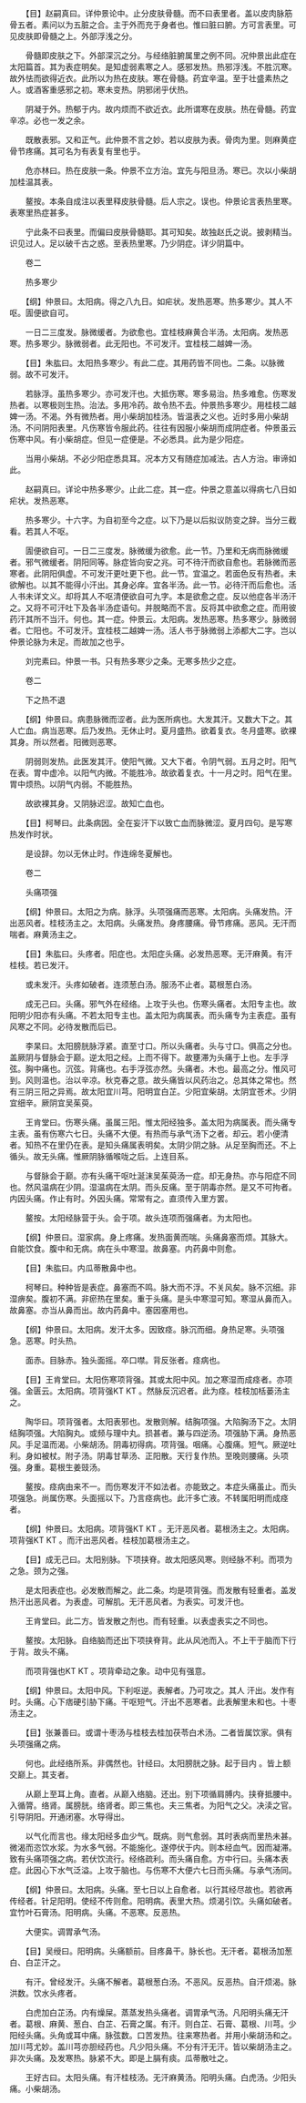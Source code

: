 <!-- { "loadSidebar": true } -->
　　【目】赵嗣真曰。详仲景论中。止分皮肤骨髓。而不曰表里者。盖以皮肉脉筋骨五者。素问以为五脏之合。主于外而充于身者也。惟曰脏曰腑。方可言表里。可见皮肤即骨髓之上。外部浮浅之分。

　　骨髓即皮肤之下。外部深沉之分。与经络脏腑属里之例不同。况仲景出此症在太阳篇首。其为表症明矣。是知虚弱素寒之人。感邪发热。热邪浮浅。不胜沉寒。故外怯而欲得近衣。此所以为热在皮肤。寒在骨髓。药宜辛温。至于壮盛素热之人。或酒客重感邪之初。寒未变热。阴邪闭乎伏热。

　　阴凝于外。热郁于内。故内烦而不欲近衣。此所谓寒在皮肤。热在骨髓。药宜辛凉。必也一发之余。

　　既散表邪。又和正气。此仲景不言之妙。若以皮肤为表。骨肉为里。则麻黄症骨节疼痛。其可名为有表复有里也乎。

　　危亦林曰。热在皮肤一条。仲景不立方治。宜先与阳旦汤。寒已。次以小柴胡加桂温其表。

　　鳌按。本条自成注以表里释皮肤骨髓。后人宗之。误也。仲景论言表热里寒。表寒里热症甚多。

　　宁此条不曰表里。而偏曰皮肤骨髓耶。其可知矣。故独赵氏之说。披剥精当。识见过人。足以破千古之惑。至表热里寒。乃少阴症。详少阴篇中。

　　卷二

　　热多寒少

　　【纲】仲景曰。太阳病。得之八九日。如疟状。发热恶寒。热多寒少。其人不呕。圊便欲自可。

　　一日二三度发。脉微缓者。为欲愈也。宜桂枝麻黄合半汤。太阳病。发热恶寒。热多寒少。脉微弱者。此无阳也。不可发汗。宜桂枝二越婢一汤。

　　【目】朱肱曰。太阳热多寒少。有此二症。其用药皆不同也。二条。以脉微弱。故不可发汗。

　　若脉浮。虽热多寒少。亦可发汗也。大抵伤寒。寒多易治。热多难愈。伤寒发热者。以寒极则生热。治法。多用冷药。故令热不去。仲景热多寒少。用桂枝二越婢一汤。不渴。外有微热者。用小柴胡加桂汤。皆温表之义也。近时多用小柴胡汤。不问阴阳表里。凡伤寒皆令服此药。往往有因服小柴胡而成阴症者。仲景虽云伤寒中风。有小柴胡症。但见一症便是。不必悉具。此为是少阳症。

　　当用小柴胡。不必少阳症悉具耳。况本方又有随症加减法。古人方治。审谛如此。

　　赵嗣真曰。详论中热多寒少。止此二症。其一症。仲景之意盖以得病七八日如疟状。发热恶寒。

　　热多寒少。十六字。为自初至今之症。以下乃是以后拟议防变之辞。当分三截看。若其人不呕。

　　圊便欲自可。一日二三度发。脉微缓为欲愈。此一节。乃里和无病而脉微缓者。邪气微缓者。阴阳同等。脉症皆向安之兆。可不待汗而欲自愈也。若脉微而恶寒者。此阴阳俱虚。不可发汗更吐更下也。此一节。宜温之。若面色反有热者。未欲解也。以其不能得小汗出。其身必痒。宜各半汤。此一节。必待汗而后愈也。活人书未详文义。却将其人不呕清便欲自可九字。本是欲愈之症。反以他症各半汤汗之。又将不可汗吐下及各半汤症语句。并脱略而不言。反将其中欲愈之症。而用彼药汗其所不当汗。何也。其一症。仲景云。太阳病。发热恶寒。热多寒少。脉微弱者。亡阳也。不可发汗。宜桂枝二越婢一汤。活人书于脉微弱上添都大二字。岂以仲景论脉为未足。而故加之也乎。

　　刘完素曰。仲景一书。只有热多寒少之条。无寒多热少之症。

　　卷二

　　下之热不退

　　【纲】仲景曰。病患脉微而涩者。此为医所病也。大发其汗。又数大下之。其人亡血。病当恶寒。后乃发热。无休止时。夏月盛热。欲着复衣。冬月盛寒。欲裸其身。所以然者。阳微则恶寒。

　　阴弱则发热。此医发其汗。使阳气微。又大下者。令阴气弱。五月之时。阳气在表。胃中虚冷。以阳气内微。不能胜冷。故欲着复衣。十一月之时。阳气在里。胃中烦热。以阴气内弱。不能胜热。

　　故欲裸其身。又阴脉迟涩。故知亡血也。

　　【目】柯琴曰。此条病因。全在妄汗下以致亡血而脉微涩。夏月四句。是写寒热发作时状。

　　是设辞。勿以无休止时。作连绵冬夏解也。

　　卷二

　　头痛项强

　　【纲】仲景曰。太阳之为病。脉浮。头项强痛而恶寒。太阳病。头痛发热。汗出恶风者。桂枝汤主之。太阳病。头痛发热。身疼腰痛。骨节疼痛。恶风。无汗而喘者。麻黄汤主之。

　　【目】朱肱曰。头疼者。阳症也。太阳症头痛。必发热恶寒。无汗麻黄。有汗桂枝。若已发汗。

　　或未发汗。头疼如破者。连须葱白汤。服汤不止者。葛根葱白汤。

　　成无己曰。头痛。邪气外在经络。上攻于头也。伤寒头痛者。太阳专主也。故阳明少阳亦有头痛。不若太阳专主也。盖太阳为病属表。而头痛专为主表症。虽有风寒之不同。必待发散而后已。

　　李杲曰。太阳膀胱脉浮紧。直至寸口。所以头痛者。头与寸口。俱高之分也。盖厥阴与督脉会于巅。逆太阳之经。上而不得下。故壅滞为头痛于上也。左手浮弦。胸中痛也。沉弦。背痛也。右手浮弦亦然。头痛者。木也。最高之分。惟风可到。风则温也。治以辛凉。秋克春之意。故头痛皆以风药治之。总其体之常也。然有三阴三阳之异焉。故太阳宜川芎。阳明宜白芷。少阳宜柴胡。太阴宜苍术。少阴宜细辛。厥阴宜吴茱萸。

　　王肯堂曰。伤寒头痛。虽属三阳。惟太阳经独多。盖太阳为病属表。而头痛专主表。虽有伤寒六七日。头痛不大便。有热而与承气汤下之者。却云。若小便清者。知热不在里仍在表。是知头痛属表明矣。太阴少阴之脉。从足至胸而还。不上循头。故无头痛。惟厥阴脉循喉咙之后。上连目系。

　　与督脉会于巅。亦有头痛干呕吐涎沫吴茱萸汤一症。却无身热。亦与阳症不同也。然风温病在少阴。湿温病在太阴。而头反痛。至于阴毒亦然。是又不可拘者。内因头痛。作止有时。外因头痛。常常有之。直须传入里方罢。

　　鳌按。太阳经脉营于头。会于项。故头连项而强痛者。为太阳也。

　　【纲】仲景曰。湿家病。身上疼痛。发热面黄而喘。头痛鼻塞而烦。其脉大。自能饮食。腹中和无病。病在头中寒湿。故鼻塞。内药鼻中则愈。

　　【目】朱肱曰。内瓜蒂散鼻中也。

　　柯琴曰。种种皆是表症。鼻塞而不鸣。脉大而不浮。不关风矣。脉不沉细。非湿痹矣。腹初不满。非瘀热在里矣。重于头痛。是头中寒湿可知。寒湿从鼻而入。故鼻塞。亦当从鼻而出。故内药鼻中。塞因塞用也。

　　【纲】仲景曰。太阳病。发汗太多。因致痉。脉沉而细。身热足寒。头项强急。恶寒。时头热。

　　面赤。目脉赤。独头面摇。卒口噤。背反张者。痉病也。

　　【目】王肯堂曰。太阳伤寒项背强。其或太阳中风。加之寒湿而成痉者。亦项强。金匮云。太阳病。项背强KT KT 。然脉反沉迟者。此为痉。桂枝加栝蒌汤主之。

　　陶华曰。项背强者。太阳表邪也。发散则解。结胸项强。大陷胸汤下之。太阴结胸项强。大陷胸丸。或频与理中丸。损甚者。兼与四逆汤。项强胁下满。身热恶风。手足温而渴。小柴胡汤。阴毒初得病。项背强。咽痛。心腹痛。短气。厥逆吐利。身如被杖。附子汤。阴毒甘草汤、正阳散。天行复作热。至晚则腰痛。头项强。身重。葛根生姜豉汤。

　　鳌按。痉病由来不一。而伤寒发汗不如法者。亦能致之。本症头痛虽止。而头项强急。尚属伤寒。头面摇以下。乃言痉病也。此汗多亡液。不转属阳明而成痉者。

　　【纲】仲景曰。太阳病。项背强KT KT 。无汗恶风者。葛根汤主之。太阳病。项背强KT KT 。而汗出恶风者。桂枝加葛根汤主之。

　　【目】成无己曰。太阳别脉。下项挟脊。故太阳感风寒。则经脉不利。而项为之急。颈为之强。

　　是太阳表症也。必发散而解之。此二条。均是项背强。而发散有轻重者。盖发热汗出恶风者。为表虚。可解肌。无汗恶风者。为表实。可发汗也。

　　王肯堂曰。此二方。皆发散之剂也。而有轻重。以表虚表实之不同也。

　　鳌按。太阳脉。自络脑而还出下项挟脊背。此从风池而入。不上干于脑而下行于背。故头不痛。

　　而项背强也KT KT 。项背牵动之象。动中见有强意。

　　【纲】仲景曰。太阳中风。下利呕逆。表解者。乃可攻之。其人 汗出。发作有时。头痛。心下痞硬引胁下痛。干呕短气。汗出不恶寒者。此表解里未和也。十枣汤主之。

　　【目】张兼善曰。或谓十枣汤与桂枝去桂加茯苓白术汤。二者皆属饮家。俱有头项强痛之病。

　　何也。此经络所系。非偶然也。针经曰。太阳膀胱之脉。起于目内 。皆上额交巅上。其支者。

　　从巅上至耳上角。直者。从巅入络脑。还出。别下项循肩膊内。挟脊抵腰中。入循膂。络肾。属膀胱。络肾者。即三焦也。夫三焦者。为阳气之父。决渎之官。引导阴阳。开通闭塞。水导得出。

　　以气化而言也。缘太阳经多血少气。既病。则气愈弱。其时表病而里热未甚。微渴而恣饮水浆。为水多气弱。不能施化。遂停伏于内。则本经血气。因而凝滞。致有头痛项强之病。若伏饮流行。经络疏利。而头痛自愈。方中行曰。头痛本表症。此因心下水气泛溢。上攻于脑也。与伤寒不大便六七日而头痛。与承气汤同。

　　【纲】仲景曰。太阳病。头痛。至七日以上自愈者。以行其经尽故也。若欲再传经者。针足阳明。使经不传则愈。阳明病。表里大热。烦渴引饮。头痛如破者。宜竹叶石膏汤。阳明病。头痛。不恶寒。反恶热。

　　大便实。调胃承气汤。

　　【目】吴绶曰。阳明病。头痛额前。目疼鼻干。脉长也。无汗者。葛根汤加葱白、白芷汗之。

　　有汗。曾经发汗。头痛不解者。葛根葱白汤。不恶风。反恶热。自汗烦渴。脉洪数。饮水头疼者。

　　白虎加白芷汤。内有燥屎。蒸蒸发热头痛者。调胃承气汤。凡阳明头痛无汗者。葛根、麻黄、葱白、白芷、石膏之属。有汗。则白芷、石膏、葛根、川芎。少阳经头痛。头角或耳中痛。脉弦数。口苦发热。往来寒热者。并用小柴胡汤和之。加川芎尤妙。盖川芎亦胆经药也。凡少阳头痛。不分有汗无汗。皆以柴胡汤主之。非次头痛。及发寒热。脉紧不大。即是上膈有痰。瓜蒂散吐之。

　　王好古曰。太阳头痛。有汗桂枝汤。无汗麻黄汤。阳明头痛。白虎汤。少阳头痛。小柴胡汤。

